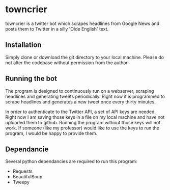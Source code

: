 # towncrier

towncrier is a twitter bot which scrapes headlines from Google News and posts them to Twitter in a silly 'Olde English' text.

## Installation
Simply clone or download the git directory to your local machine.  Please do not alter the codebase without permission from the author.

## Running the bot
The program is designed to continuously run on a webserver, scraping headlines and generating tweets periodically.  Right now it is
programmed to scrape headlines and generates a new tweet once every thirty minutes.

In order to authenticate to the Twitter API, a set of API keys are needed.  Right now I am saving those keys in a file on my local machine
and have not uploaded them to github.  Running the program without those keys will not work.  If someone (like my professor) would like to
use the keys to run the program, I would be happy to provide them.

## Dependancie
Several python dependancies are required to run this program:
  - Requests
  - BeautifulSoup
  - Tweepy
